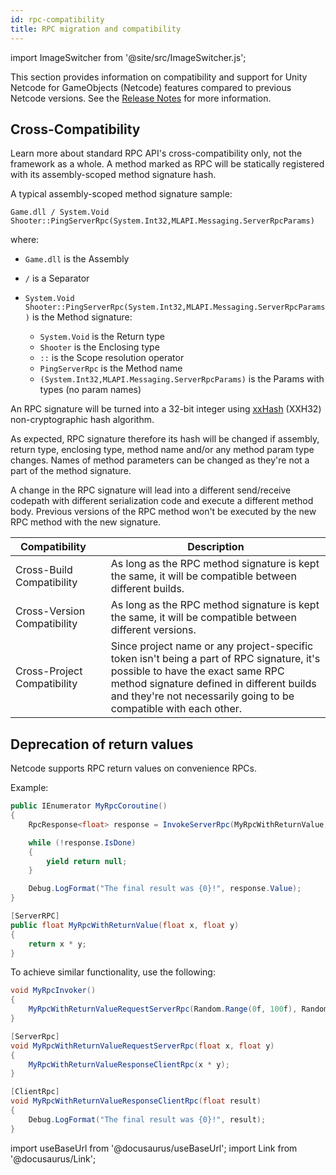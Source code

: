 ```yaml
---
id: rpc-compatibility
title: RPC migration and compatibility
---
```

import ImageSwitcher from '@site/src/ImageSwitcher.js';

This section provides information on compatibility and support for Unity Netcode for GameObjects (Netcode) features compared to previous Netcode versions. See the [Release Notes](../../../../releases/introduction) for more information.

## Cross-Compatibility

Learn more about standard RPC API's cross-compatibility only, not the framework as a whole. A method marked as RPC will be statically registered with its assembly-scoped method signature hash.

A typical assembly-scoped method signature sample:

```
Game.dll / System.Void Shooter::PingServerRpc(System.Int32,MLAPI.Messaging.ServerRpcParams)
```

where:

- `Game.dll` is the Assembly
- `/` is a Separator
- `System.Void Shooter::PingServerRpc(System.Int32,MLAPI.Messaging.ServerRpcParams)` is the Method signature:

    - `System.Void` is the Return type
    - `Shooter` is the Enclosing type
    - `::` is the Scope resolution operator
    - `PingServerRpc` is the Method name
    - `(System.Int32,MLAPI.Messaging.ServerRpcParams)` is the Params with types (no param names)

An RPC signature will be turned into a 32-bit integer using [xxHash](https://cyan4973.github.io/xxHash/) (XXH32) non-cryptographic hash algorithm.

As expected, RPC signature therefore its hash will be changed if assembly, return type, enclosing type, method name and/or any method param type changes. Names of method parameters can be changed as they're not a part of the method signature.

A change in the RPC signature will lead into a different send/receive codepath with different serialization code and execute a different method body. Previous versions of the RPC method won't be executed by the new RPC method with the new signature.

| Compatibility | <i class="fp-check"></i> | Description |
| -- | :--: | -- |
| Cross-Build Compatibility | <i class="fp-check"></i> | As long as the RPC method signature is kept the same, it will be compatible between different builds. |
| Cross-Version Compatibility | <i class="fp-check"></i> | As long as the RPC method signature is kept the same, it will be compatible between different versions. |
| Cross-Project Compatibility | <i class="fp-x"></i> | Since project name or any project-specific token isn't being a part of RPC signature, it's possible to have the exact same RPC method signature defined in different builds and they're not necessarily going to be compatible with each other. |

## Deprecation of return values

Netcode supports RPC return values on convenience RPCs.

Example:

```csharp
public IEnumerator MyRpcCoroutine()
{
    RpcResponse<float> response = InvokeServerRpc(MyRpcWithReturnValue, Random.Range(0f, 100f), Random.Range(0f, 100f));

    while (!response.IsDone)
    {
        yield return null;
    }

    Debug.LogFormat("The final result was {0}!", response.Value);
}

[ServerRPC]
public float MyRpcWithReturnValue(float x, float y)
{
    return x * y;
}

```

To achieve similar functionality, use the following:

```csharp
void MyRpcInvoker()
{
    MyRpcWithReturnValueRequestServerRpc(Random.Range(0f, 100f), Random.Range(0f, 100f));
}

[ServerRpc]
void MyRpcWithReturnValueRequestServerRpc(float x, float y)
{
    MyRpcWithReturnValueResponseClientRpc(x * y);
}

[ClientRpc]
void MyRpcWithReturnValueResponseClientRpc(float result)
{
    Debug.LogFormat("The final result was {0}!", result);
}
```

import useBaseUrl from '@docusaurus/useBaseUrl';
import Link from '@docusaurus/Link';